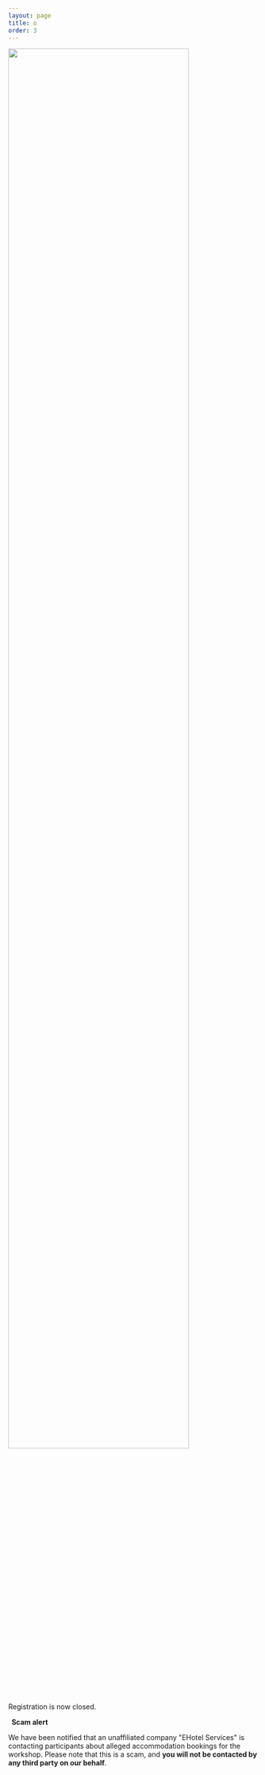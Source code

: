 ```yaml
---
layout: page
title: o
order: 3
---
```


<img src="https://media.timeout.com/images/105695654/image.jpg" width="85%" />



Registration is now closed.



<div class="warning"><p><b><i class="fas fa-exclamation-triangle"></i>&nbsp; Scam alert</b></p>
	<p>We have been notified that an unaffiliated company "EHotel Services" is contacting participants about alleged accommodation bookings for the workshop. Please note that this is a scam, and <b>you will not be contacted by any third party on our behalf</b>.</p>
</div>

